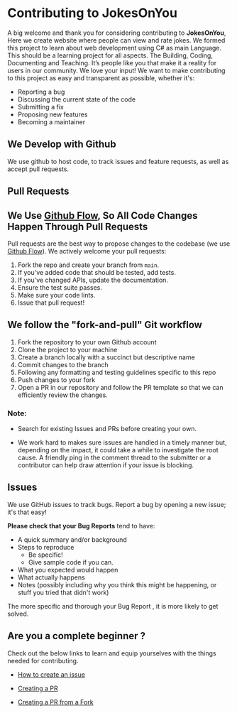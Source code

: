 # Contributing to JokesOnYou
A big welcome and thank you for considering contributing to **JokesOnYou**, Here we create website where people can view and rate jokes.
We formed this project to learn about web development using C# as main Language.
This should be a learning project for all aspects. The Building, Coding, Documenting and Teaching.
It’s people like you that make it a reality for users in our community.
We love your input! We want to make contributing to this project as easy and transparent as possible, whether it's:

- Reporting a bug
- Discussing the current state of the code
- Submitting a fix
- Proposing new features
- Becoming a maintainer

## We Develop with Github
We use github to host code, to track issues and feature requests, as well as accept pull requests.

## Pull Requests
## We Use [Github Flow](https://guides.github.com/introduction/flow/index.html), So All Code Changes Happen Through Pull Requests
Pull requests are the best way to propose changes to the codebase (we use [Github Flow](https://guides.github.com/introduction/flow/index.html)). We actively welcome your pull requests:

1. Fork the repo and create your branch from `main`.
2. If you've added code that should be tested, add tests.
3. If you've changed APIs, update the documentation.
4. Ensure the test suite passes.
5. Make sure your code lints.
6. Issue that pull request!

## We follow the "fork-and-pull" Git workflow

1. Fork the repository to your own Github account
2. Clone the project to your machine
3. Create a branch locally with a succinct but descriptive name
4. Commit changes to the branch
5. Following any formatting and testing guidelines specific to this repo
6. Push changes to your fork
7. Open a PR in our repository and follow the PR template so that we can efficiently review the changes.
### Note:
 + Search for existing Issues and PRs before creating your own.

 + We work hard to makes sure issues are handled in a timely manner but, depending on the impact, it could take a while to investigate the root cause. A friendly ping in the comment thread to the submitter or a contributor can help draw attention if your issue is blocking.

<!-- ## Any contributions you make will be under the MIT Software License
In short, when you submit code changes, your submissions are understood to be under the same [MIT License](http://choosealicense.com/licenses/mit/) that covers the project. Feel free to contact the maintainers if that's a concern. -->

## Issues
We use GitHub issues to track bugs. Report a bug by opening a new issue; it's that easy!

<!-- ## Write bug reports with detail, background, and sample code
[This is an example](http://stackoverflow.com/q/12488905/180626) of a bug report I wrote, and I think it's not a bad model. Here's [another example from Craig Hockenberry](http://www.openradar.me/11905408), an app developer whom I greatly respect. -->

**Please check that your Bug Reports** tend to have:

- A quick summary and/or background
- Steps to reproduce
  - Be specific!
  - Give sample code if you can.
- What you expected would happen
- What actually happens
- Notes (possibly including why you think this might be happening, or stuff you tried that didn't work)

The more specific and thorough your Bug Report , it is more likely to get solved.



## Are you a complete beginner ?

Check out the below links to learn and equip yourselves with the things needed for contributing.

+ [How to create an issue](https://docs.github.com/en/github/managing-your-work-on-github/creating-an-issue)

+ [Creating a PR](https://docs.github.com/en/github/collaborating-with-issues-and-pull-requests/creating-a-pull-request)

+ [Creating a PR from a Fork](https://docs.github.com/en/github/collaborating-with-issues-and-pull-requests/creating-a-pull-request-from-a-fork)

<!-- ## License
By contributing, you agree that your contributions will be licensed under its MIT License. -->
